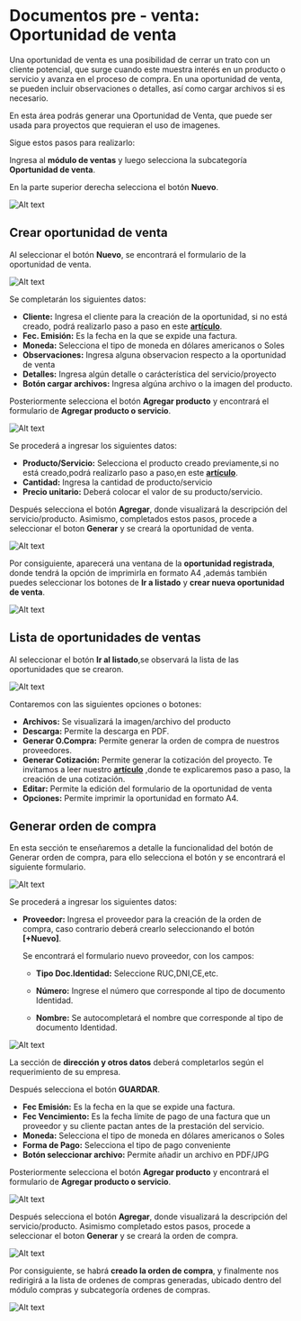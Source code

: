 # Documentos pre - venta: Oportunidad de venta

Una oportunidad de venta es una posibilidad de cerrar un trato con un cliente potencial, que surge cuando este muestra interés en un producto o servicio y avanza en el proceso de compra. En una oportunidad de venta, se pueden incluir observaciones o detalles, así como cargar archivos si es necesario.

En esta área podrás generar una Oportunidad de Venta, que puede ser usada para proyectos que requieran el uso de imagenes.

Sigue estos pasos para realizarlo:

Ingresa al **módulo de ventas** y luego selecciona la subcategoría **Oportunidad de venta**.

En la parte superior derecha selecciona el botón **Nuevo**.

![Alt text](img/11_oport.jpg)

## Crear oportunidad de venta

Al seleccionar el botón **Nuevo**, se encontrará el formulario de la oportunidad de venta.

![Alt text](img/2_oportunidad.jpg)

Se completarán los siguientes datos:

- **Cliente:** Ingresa el cliente  para la creación de la oportunidad, si no está creado, podrá realizarlo paso a paso en este **[artículo](https://fastura.github.io/documentacion/ventas/Emitir-comprobantes-Facturas-y-Boletas)**.
- **Fec. Emisión:** Es la fecha en la que se expide una factura.
- **Moneda:** Selecciona el tipo de moneda en dólares americanos o Soles
- **Observaciones:** Ingresa alguna observacion respecto a la oportunidad de venta
- **Detalles:** Ingresa algún detalle o carácterística del servicio/proyecto
- **Botón cargar archivos:** Ingresa algúna archivo o la imagen del producto.

Posteriormente selecciona el botón **Agregar producto** y encontrará el formulario de **Agregar producto o servicio**.

![Alt text](img/3_oportunidad.jpg)

Se procederá a ingresar los siguientes datos:

- **Producto/Servicio:** Selecciona el producto creado previamente,si no está creado,podrá realizarlo paso a paso,en este **[artículo](https://fastura.github.io/documentacion/ventas/Emitir-comprobantes-Facturas-y-Boletas)**.
- **Cantidad:** Ingresa la cantidad de producto/servicio
- **Precio unitario:** Deberá colocar el valor de su producto/servicio.

Después selecciona el botón **Agregar**, donde visualizará la descripción del servicio/producto. Asimismo, completados estos pasos, procede a seleccionar el boton **Generar** y se creará la oportunidad de venta.

![Alt text](img/44_oport.jpg)

Por consiguiente, aparecerá una ventana de la **oportunidad registrada**, donde tendrá la opción de imprimirla en formato A4 ,además también puedes seleccionar los botones de **Ir a listado** y **crear nueva oportunidad de venta**.

![Alt text](img/5_oport.jpg)

## Lista de oportunidades de ventas

Al seleccionar el botón **Ir al listado**,se observará la lista de las oportunidades que se crearon.

![Alt text](img/7_oport.jpg)

Contaremos con las siguientes opciones o botones:

- **Archivos:** Se visualizará la imagen/archivo del producto
- **Descarga:** Permite la descarga en PDF.
- **Generar O.Compra:** Permite generar la orden de compra de nuestros proveedores.
- **Generar Cotización:** Permite generar la cotización del proyecto. Te invitamos a leer nuestro **[artículo](https://fastura.github.io/documentacion/ventas/Documentos-pre-venta-Cotizaciones)** ,donde te explicaremos paso a paso, la creación de una cotización.
- **Editar:** Permite la edición del formulario de la oportunidad de venta
- **Opciones:** Permite imprimir la oportunidad en formato A4.

## Generar orden de compra

En esta sección te enseñaremos a detalle la funcionalidad del botón de Generar orden de compra, para ello selecciona el botón y se encontrará el siguiente formulario.

![Alt text](img/9_oport.jpg)

Se procederá a ingresar los siguientes datos:

- **Proveedor:** Ingresa el proveedor para la creación de la orden de compra, caso contrario deberá crearlo seleccionando el botón **[+Nuevo]**.

    Se encontrará  el formulario nuevo proveedor, con los campos:

    - **Tipo Doc.Identidad:** Seleccione RUC,DNI,CE,etc.

    - **Número:** Ingrese el número que corresponde al  tipo de documento Identidad.

    - **Nombre:** Se autocompletará el nombre que corresponde al  tipo de documento Identidad.

![Alt text](img/10_oport.jpg)

La sección de **dirección y otros datos** deberá completarlos según el requerimiento de su empresa.

Después selecciona el botón **GUARDAR**.

- **Fec Emisión:** Es la fecha en la que se expide una factura.
- **Fec Vencimiento:** Es la fecha límite de pago de una factura que un proveedor y su cliente pactan antes de la prestación del servicio.
- **Moneda:** Selecciona el tipo de moneda en dólares americanos o Soles
- **Forma de Pago:** Selecciona el tipo de pago conveniente
- **Botón seleccionar archivo:** Permite añadir un archivo en PDF/JPG

Posteriormente selecciona el botón **Agregar producto** y encontrará el formulario de **Agregar producto o servicio**.

![Alt text](img/3_oportventa.jpg)

Después selecciona el botón **Agregar**, donde visualizará la descripción del servicio/producto. Asimismo completado estos pasos, procede a seleccionar el boton **Generar** y se creará la orden de compra.

![Alt text](img/11_Oport2023.jpg)

Por consiguiente, se habrá **creado la orden de compra**, y  finalmente nos redirigirá a la lista de ordenes de compras generadas, ubicado dentro del módulo compras y subcategoría ordenes de compras.

![Alt text](img/13_oportventa.jpg)
